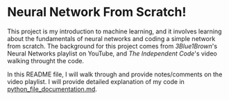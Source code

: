 # Neural Network From Scratch!

This project is my introduction to machine learning, and it involves learning about the fundamentals of neural networks and coding a simple network from scratch. The background for this project comes from _3Blue1Brown_'s Neural Networks playlist on YouTube, and _The Independent Code_'s video walking throught the code.

In this README file, I will walk through and provide notes/comments on the video playlist. I will provide detailed explanation of my code in [python_file_documentation.md](PYTHON_FILE_DOCUMENTATION).
